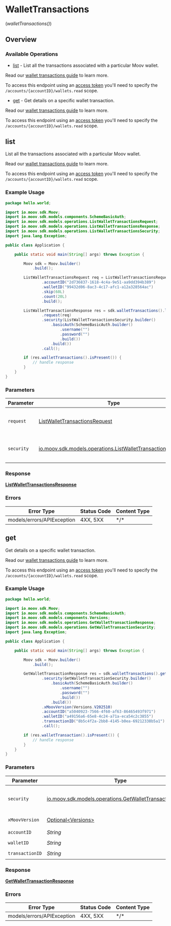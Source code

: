 # WalletTransactions
(*walletTransactions()*)

## Overview

### Available Operations

* [list](#list) - List all the transactions associated with a particular Moov wallet. 

Read our [wallet transactions guide](https://docs.moov.io/guides/sources/wallets/transactions/) to learn more.

To access this endpoint using an [access token](https://docs.moov.io/api/authentication/access-tokens/) 
you'll need to specify the `/accounts/{accountID}/wallets.read` scope.
* [get](#get) - Get details on a specific wallet transaction. 

Read our [wallet transactions guide](https://docs.moov.io/guides/sources/wallets/transactions/) to learn more.

To access this endpoint using an [access token](https://docs.moov.io/api/authentication/access-tokens/) 
you'll need to specify the `/accounts/{accountID}/wallets.read` scope.

## list

List all the transactions associated with a particular Moov wallet. 

Read our [wallet transactions guide](https://docs.moov.io/guides/sources/wallets/transactions/) to learn more.

To access this endpoint using an [access token](https://docs.moov.io/api/authentication/access-tokens/) 
you'll need to specify the `/accounts/{accountID}/wallets.read` scope.

### Example Usage

```java
package hello.world;

import io.moov.sdk.Moov;
import io.moov.sdk.models.components.SchemeBasicAuth;
import io.moov.sdk.models.operations.ListWalletTransactionsRequest;
import io.moov.sdk.models.operations.ListWalletTransactionsResponse;
import io.moov.sdk.models.operations.ListWalletTransactionsSecurity;
import java.lang.Exception;

public class Application {

    public static void main(String[] args) throws Exception {

        Moov sdk = Moov.builder()
            .build();

        ListWalletTransactionsRequest req = ListWalletTransactionsRequest.builder()
                .accountID("2d736837-1618-4c4a-9e51-aa9dd394b389")
                .walletID("99432d06-8ac3-4c17-afc1-a12a328564ac")
                .skip(60L)
                .count(20L)
                .build();

        ListWalletTransactionsResponse res = sdk.walletTransactions().list()
                .request(req)
                .security(ListWalletTransactionsSecurity.builder()
                    .basicAuth(SchemeBasicAuth.builder()
                        .username("")
                        .password("")
                        .build())
                    .build())
                .call();

        if (res.walletTransactions().isPresent()) {
            // handle response
        }
    }
}
```

### Parameters

| Parameter                                                                                                                 | Type                                                                                                                      | Required                                                                                                                  | Description                                                                                                               |
| ------------------------------------------------------------------------------------------------------------------------- | ------------------------------------------------------------------------------------------------------------------------- | ------------------------------------------------------------------------------------------------------------------------- | ------------------------------------------------------------------------------------------------------------------------- |
| `request`                                                                                                                 | [ListWalletTransactionsRequest](../../models/operations/ListWalletTransactionsRequest.md)                                 | :heavy_check_mark:                                                                                                        | The request object to use for the request.                                                                                |
| `security`                                                                                                                | [io.moov.sdk.models.operations.ListWalletTransactionsSecurity](../../models/operations/ListWalletTransactionsSecurity.md) | :heavy_check_mark:                                                                                                        | The security requirements to use for the request.                                                                         |

### Response

**[ListWalletTransactionsResponse](../../models/operations/ListWalletTransactionsResponse.md)**

### Errors

| Error Type                 | Status Code                | Content Type               |
| -------------------------- | -------------------------- | -------------------------- |
| models/errors/APIException | 4XX, 5XX                   | \*/\*                      |

## get

Get details on a specific wallet transaction. 

Read our [wallet transactions guide](https://docs.moov.io/guides/sources/wallets/transactions/) to learn more.

To access this endpoint using an [access token](https://docs.moov.io/api/authentication/access-tokens/) 
you'll need to specify the `/accounts/{accountID}/wallets.read` scope.

### Example Usage

```java
package hello.world;

import io.moov.sdk.Moov;
import io.moov.sdk.models.components.SchemeBasicAuth;
import io.moov.sdk.models.components.Versions;
import io.moov.sdk.models.operations.GetWalletTransactionResponse;
import io.moov.sdk.models.operations.GetWalletTransactionSecurity;
import java.lang.Exception;

public class Application {

    public static void main(String[] args) throws Exception {

        Moov sdk = Moov.builder()
            .build();

        GetWalletTransactionResponse res = sdk.walletTransactions().get()
                .security(GetWalletTransactionSecurity.builder()
                    .basicAuth(SchemeBasicAuth.builder()
                        .username("")
                        .password("")
                        .build())
                    .build())
                .xMoovVersion(Versions.V202510)
                .accountID("a5040923-7566-4f60-af63-86465493f971")
                .walletID("a49156a6-65e8-4c24-a71a-eca54c2c3855")
                .transactionID("8b5c4f2a-2bb8-4145-b0ea-69212338b5a1")
                .call();

        if (res.walletTransaction().isPresent()) {
            // handle response
        }
    }
}
```

### Parameters

| Parameter                                                                                                             | Type                                                                                                                  | Required                                                                                                              | Description                                                                                                           |
| --------------------------------------------------------------------------------------------------------------------- | --------------------------------------------------------------------------------------------------------------------- | --------------------------------------------------------------------------------------------------------------------- | --------------------------------------------------------------------------------------------------------------------- |
| `security`                                                                                                            | [io.moov.sdk.models.operations.GetWalletTransactionSecurity](../../models/operations/GetWalletTransactionSecurity.md) | :heavy_check_mark:                                                                                                    | The security requirements to use for the request.                                                                     |
| `xMoovVersion`                                                                                                        | [Optional\<Versions>](../../models/components/Versions.md)                                                            | :heavy_minus_sign:                                                                                                    | Specify an API version.                                                                                               |
| `accountID`                                                                                                           | *String*                                                                                                              | :heavy_check_mark:                                                                                                    | N/A                                                                                                                   |
| `walletID`                                                                                                            | *String*                                                                                                              | :heavy_check_mark:                                                                                                    | N/A                                                                                                                   |
| `transactionID`                                                                                                       | *String*                                                                                                              | :heavy_check_mark:                                                                                                    | N/A                                                                                                                   |

### Response

**[GetWalletTransactionResponse](../../models/operations/GetWalletTransactionResponse.md)**

### Errors

| Error Type                 | Status Code                | Content Type               |
| -------------------------- | -------------------------- | -------------------------- |
| models/errors/APIException | 4XX, 5XX                   | \*/\*                      |